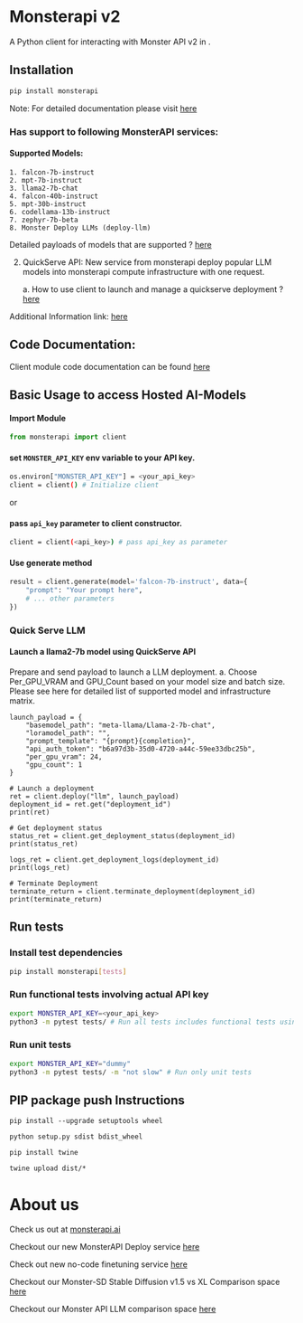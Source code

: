 # Monsterapi v2

A Python client for interacting with Monster API v2 in .

## Installation

```bash
pip install monsterapi
```

Note: For detailed documentation please visit [here](https://github.com/Qblocks/monsterapiclient/blob/main/README.md)

### Has support to following MonsterAPI services:

#### Supported Models:
    1. falcon-7b-instruct
    2. mpt-7b-instruct
    3. llama2-7b-chat
    4. falcon-40b-instruct
    5. mpt-30b-instruct
    6. codellama-13b-instruct
    7. zephyr-7b-beta
    8. Monster Deploy LLMs (deploy-llm)

Detailed payloads of models that are supported ? [here](https://github.com/Qblocks/monsterapiclient/blob/main/docs/InputModelPayload.md)


2. QuickServe API: New service from monsterapi deploy popular LLM models into monsterapi compute infrastructure with one request. 
    
    a. How to use client to launch and manage a quickserve deployment ? [here](https://github.com/Qblocks/monsterapiclient/blob/main/docs/QuickServe_readme.md)

Additional Information link: [here](https://developer.monsterapi.ai/reference/introduction-1)


## Code Documentation: 
Client module code documentation can be found [here](https://github.com/Qblocks/monsterapiclient/blob/main/docs/client.md)

## Basic Usage to access Hosted AI-Models

#### Import Module

```python
from monsterapi import client
```

#### set `MONSTER_API_KEY` env variable to your API key.

```bash
os.environ["MONSTER_API_KEY"] = <your_api_key>
client = client() # Initialize client
```

or

#### pass `api_key` parameter to client constructor.

```bash
client = client(<api_key>) # pass api_key as parameter
```

#### Use generate method
```python
result = client.generate(model='falcon-7b-instruct', data={
    "prompt": "Your prompt here",
    # ... other parameters
})
```

### Quick Serve LLM


#### Launch a llama2-7b model using QuickServe API 

Prepare and send payload to launch a LLM deployment. 
    a. Choose Per_GPU_VRAM and GPU_Count based on your model size and batch size. Please see here for detailed list of supported model and infrastructure matrix.

```python3
launch_payload = {
    "basemodel_path": "meta-llama/Llama-2-7b-chat",
    "loramodel_path": "",
    "prompt_template": "{prompt}{completion}",
    "api_auth_token": "b6a97d3b-35d0-4720-a44c-59ee33dbc25b",
    "per_gpu_vram": 24,
    "gpu_count": 1
}

# Launch a deployment
ret = client.deploy("llm", launch_payload) 
deployment_id = ret.get("deployment_id")
print(ret)

# Get deployment status
status_ret = client.get_deployment_status(deployment_id)
print(status_ret)

logs_ret = client.get_deployment_logs(deployment_id)
print(logs_ret)

# Terminate Deployment
terminate_return = client.terminate_deployment(deployment_id)
print(terminate_return)
```

## Run tests

### Install test dependencies

```bash
pip install monsterapi[tests]
```

### Run functional tests involving actual API key

```bash
export MONSTER_API_KEY=<your_api_key>
python3 -m pytest tests/ # Run all tests includes functional tests using actual API key
```

### Run unit tests

```bash
export MONSTER_API_KEY="dummy"
python3 -m pytest tests/ -m "not slow" # Run only unit tests
```

## PIP package push Instructions

```
pip install --upgrade setuptools wheel

python setup.py sdist bdist_wheel

pip install twine

twine upload dist/*
```

# About us

Check us out at [monsterapi.ai](https://monsterapi.ai)

Checkout our new MonsterAPI Deploy service [here](https://developer.monsterapi.ai/docs/monster-deploy-beta)

Check out new no-code finetuning service [here](https://docs.monsterapi.ai/fine-tune-a-large-language-model-llm/launch-a-fine-tuning-job)

Checkout our Monster-SD Stable Diffusion v1.5 vs XL Comparison space [here](https://huggingface.co/spaces/qblocks/Monster-SD)

Checkout our Monster API LLM comparison space [here](https://huggingface.co/spaces/qblocks/Monster-LLMs)

